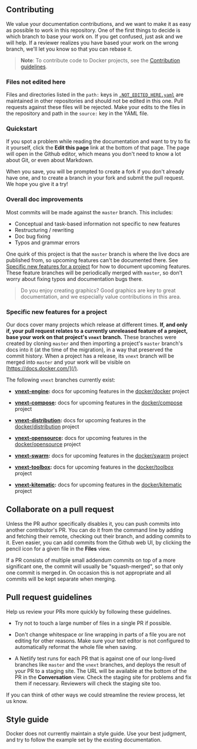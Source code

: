 ## Contributing

We value your documentation contributions, and we want to make it as easy
as possible to work in this repository. One of the first things to decide is
which branch to base your work on. If you get confused, just ask and we will
help. If a reviewer realizes you have based your work on the wrong branch, we'll
let you know so that you can rebase it.

>**Note**: To contribute code to Docker projects, see the
[Contribution guidelines](/opensource/).

### Files not edited here

Files and directories listed in the `path:` keys in
[`.NOT_EDITED_HERE.yaml`](/_data/not_edited_here.yaml) are maintained in other
repositories and should not be edited in this one. Pull requests against these
files will be rejected. Make your edits to the files in the repository and path
in the `source:` key in the YAML file.

### Quickstart

If you spot a problem while reading the documentation and want to try to fix it
yourself, click the **Edit this page** link at the bottom of that page. The
page will open in the Github editor, which means you don't need to know a lot
about Git, or even about Markdown.

When you save, you will be prompted to create a fork if you don't already have
one, and to create a branch in your fork and submit the pull request. We hope
you give it a try!

### Overall doc improvements

Most commits will be made against the `master` branch. This includes:

- Conceptual and task-based information not specific to new features
- Restructuring / rewriting
- Doc bug fixing
- Typos and grammar errors

One quirk of this project is that the `master` branch is where the live docs are
published from, so upcoming features can't be documented there. See
[Specific new features for a project](#specific-new-features-for-a-project)
for how to document upcoming features. These feature branches will be periodically
merged with `master`, so don't worry about fixing typos and documentation bugs
there.

>Do you enjoy creating graphics? Good graphics are key to great documentation,
and we especially value contributions in this area.

### Specific new features for a project

Our docs cover many projects which release at different times. **If, and only if,
your pull request relates to a currently unreleased feature of a project, base
your work on that project's `vnext` branch.** These branches were created by
cloning `master` and then importing a project's `master` branch's docs into it
(at the time of the migration), in a way that preserved the commit history. When
a project has a release, its `vnext` branch will be merged into `master` and your
work will be visible on [https://docs.docker.com/](/).

The following `vnext` branches currently exist:

- **[vnext-engine](https://github.com/docker/docker.github.io/tree/vnext-engine):**
  docs for upcoming features in the [docker/docker](https://github.com/moby/moby/)
  project

- **[vnext-compose](https://github.com/docker/docker.github.io/tree/vnext-compose):**
  docs for upcoming features in the [docker/compose](https://github.com/docker/compose/)
  project

- **[vnext-distribution](https://github.com/docker/docker.github.io/tree/vnext-distribution):**
  docs for upcoming features in the [docker/distribution](https://github.com/docker/distribution/)
  project

- **[vnext-opensource](https://github.com/docker/docker.github.io/tree/vnext-opensource):**
  docs for upcoming features in the [docker/opensource](https://github.com/docker/opensource/)
  project

- **[vnext-swarm](https://github.com/docker/docker.github.io/tree/vnext-swarm):**
  docs for upcoming features in the [docker/swarm](https://github.com/docker/swarm/)
  project

- **[vnext-toolbox](https://github.com/docker/docker.github.io/tree/vnext-toolbox):**
  docs for upcoming features in the [docker/toolbox](https://github.com/docker/toolbox/)
  project

- **[vnext-kitematic](https://github.com/docker/docker.github.io/tree/vnext-kitematic):**
  docs for upcoming features in the [docker/kitematic](https://github.com/docker/kitematic/)
  project

## Collaborate on a pull request

Unless the PR author specifically disables it, you can push commits into another
contributor's PR. You can do it from the command line by adding and fetching
their remote, checking out their branch, and adding commits to it. Even easier,
you can add commits from the Github web UI, by clicking the pencil icon for a
given file in the **Files** view.

If a PR consists of multiple small addendum commits on top of a more significant
one, the commit will usually be "squash-merged", so that only one commit is
merged in. On occasion this is not appropriate and all commits will be kept
separate when merging.

## Pull request guidelines

Help us review your PRs more quickly by following these guidelines.

- Try not to touch a large number of files in a single PR if possible.

- Don't change whitespace or line wrapping in parts of a file you are not
  editing for other reasons. Make sure your text editor is not configured to
  automatically reformat the whole file when saving.

- A Netlify test runs for each PR that is against one of our long-lived
  branches like `master` and the `vnext` branches, and deploys the result of
  your PR to a staging site. The URL will be available at the bottom of the PR
  in the **Conversation** view. Check the staging site for problems and fix them
  if necessary. Reviewers will check the staging site too.

If you can think of other ways we could streamline the review process, let us
know.

## Style guide

Docker does not currently maintain a style guide. Use your best judgment, and
try to follow the example set by the existing documentation.
